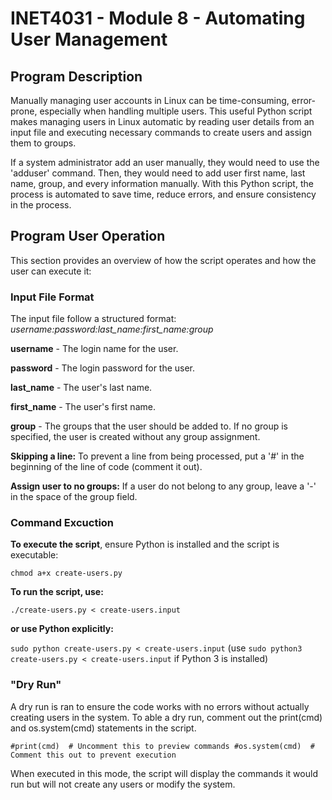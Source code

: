 # INET4031 - Module 8 - Automating User Management


## Program Description

Manually managing user accounts in Linux can be time-consuming, error-prone, especially when handling multiple users. This useful Python script makes managing users in Linux automatic by reading user details from an input file and executing necessary commands to create users and assign them to groups. 

If a system administrator add an user manually, they would need to use the 'adduser' command. Then, they would need to add user first name, last name, group, and every information manually. With this Python script, the process is automated to save time, reduce errors, and ensure consistency in the process.
  
##  Program User Operation

This section provides an overview of how the script operates and how the user can execute it:

### Input File Format

The input file follow a structured format: 
*username:password:last_name:first_name:group*

**username** - The login name for the user.

**password** - The login password for the user.

**last_name** - The user's last name.

**first_name** - The user's first name.

**group** - The groups that the user should be added to. If no group is specified, the user is created without any group assignment.


**Skipping a line:** To prevent a line from being processed, put a '#' in the beginning of the line of code (comment it out). 

**Assign user to no groups:** If a user do not belong to any group, leave a '-' in the space of the group field.

### Command Excuction

**To execute the script**, ensure Python is installed and the script is executable:

`chmod a+x create-users.py`

**To run the script, use:**

`./create-users.py < create-users.input`

**or use Python explicitly:**

`sudo python create-users.py < create-users.input`
(use `sudo python3 create-users.py < create-users.input` if Python 3 is installed)

### "Dry Run"

A dry run is ran to ensure the code works with no errors without actually creating users in the system. To able a dry run, comment out the print(cmd) and os.system(cmd) statements in the script.

`#print(cmd)  # Uncomment this to preview commands
#os.system(cmd)  # Comment this out to prevent execution`

When executed in this mode, the script will display the commands it would run but will not create any users or modify the system. 
